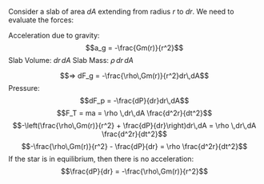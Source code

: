 Consider a slab of area $dA$ extending from radius $r$ to $dr$. We need to evaluate the forces:

Acceleration due to gravity: $$a_g = -\frac{Gm(r)}{r^2}$$
Slab Volume: $dr \, dA$
Slab Mass: $\rho \,dr\,dA$

$$=> dF_g = -\frac{\rho\,Gm(r)}{r^2}dr\,dA$$
Pressure: $$dF_p = -\frac{dP}{dr}dr\,dA$$
$$F_T = ma = \rho \,dr\,dA \frac{d^2r}{dt^2}$$
$$-\left(\frac{\rho\,Gm(r)}{r^2} + \frac{dP}{dr}\right)dr\,dA = \rho \,dr\,dA \frac{d^2r}{dt^2}$$
$$-\frac{\rho\,Gm(r)}{r^2} - \frac{dP}{dr} = \rho \frac{d^2r}{dt^2}$$
If the star is in equilibrium, then there is no acceleration:$$\frac{dP}{dr} = -\frac{\rho\,Gm(r)}{r^2}$$